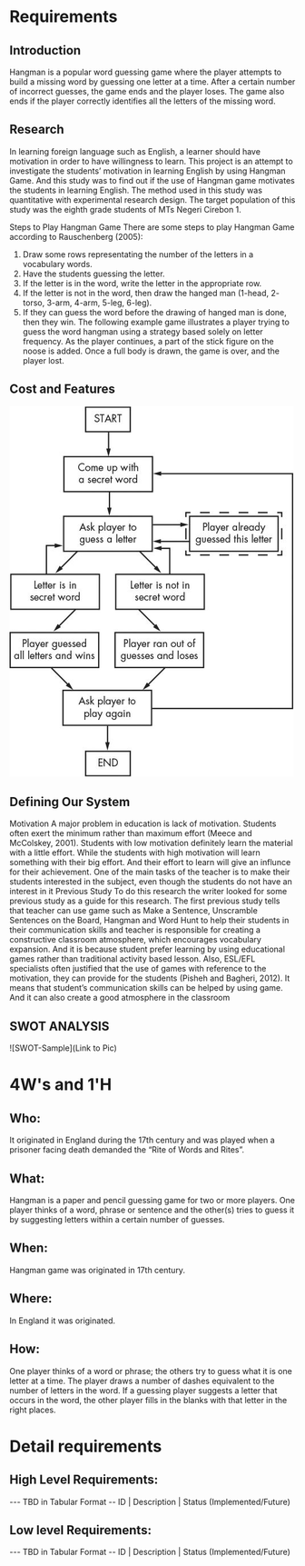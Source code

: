 # Requirements
## Introduction
Hangman is a popular word guessing game where the player attempts to build a missing word by guessing one letter at a time. After a certain number of incorrect guesses, the game ends and the player loses. The game also ends if the player correctly identifies all the letters of the missing word. 

## Research
In learning foreign language such as English, a learner should have motivation in order to have willingness to learn. This project is an attempt to investigate the students’ motivation in learning English by using Hangman Game. And this study was to find out if the use of Hangman game motivates the students in learning English. The method used in this study was quantitative with experimental research design. The target population of this study was the eighth grade students of MTs Negeri Cirebon 1.  

Steps to Play Hangman Game
There are some steps to play
Hangman Game according to
Rauschenberg (2005):
1. Draw some rows representating the
number of the letters in a vocabulary
words.
2. Have the students guessing the letter.
3. If the letter is in the word, write the
letter in the appropriate row.
4. If the letter is not in the word, then
draw the hanged man (1-head, 2-
torso, 3-arm, 4-arm, 5-leg, 6-leg).
5. If they can guess the word before the
drawing of hanged man is done, then
they win. 
The following example game illustrates a player trying to guess the word hangman using a strategy based solely on letter frequency. As the player continues, a part of the stick figure on the noose is added. Once a full body is drawn, the game is over, and the player lost.



## Cost and Features
![Architecture](https://github.com/mahimakumar3/mini_project369/blob/main/Design/00094.jpeg)
## Defining Our System
Motivation
A major problem in education is
lack of motivation. Students often exert
the minimum rather than maximum
effort (Meece and McColskey, 2001).
Students with low motivation definitely
learn the material with a little effort.
While the students with high motivation
will learn something with their big effort.
And their effort to learn will give an
influnce for their achievement.
One of the main tasks of the
teacher is to make their students
interested in the subject, even though the
students do not have an interest in it
Previous Study
To do this research the writer
looked for some previous study as a
guide for this research. The first previous
study tells that teacher can use game
such as Make a Sentence, Unscramble
Sentences on the Board, Hangman and
Word Hunt to help their students in their
communication skills and teacher is
responsible for creating a constructive
classroom atmosphere, which encourages
vocabulary expansion. And it is because
student prefer learning by using
educational games rather than traditional
activity based lesson. Also, ESL/EFL
specialists often justified that the use of
games with reference to the motivation,
they can provide for the students (Pisheh
and Bagheri, 2012). It means that
student’s communication skills can be
helped by using game. And it can also
create a good atmosphere in the
classroom
## SWOT ANALYSIS
![SWOT-Sample](Link to Pic)

# 4W&#39;s and 1&#39;H

## Who:

It originated in England during the 17th century and was played when a prisoner facing death demanded the “Rite of Words and Rites”.

## What:

Hangman is a paper and pencil guessing game for two or more players. One player thinks of a word, phrase or sentence and the other(s) tries to guess it by suggesting letters within a certain number of guesses.

## When:

Hangman game was originated in 17th century.

## Where:

In England it was originated.

## How:

One player thinks of a word or phrase; the others try to guess what it is one letter at a time. The player draws a number of dashes equivalent to the number of letters in the word. If a guessing player suggests a letter that occurs in the word, the other player fills in the blanks with that letter in the right places.

# Detail requirements
## High Level Requirements:
--- TBD in Tabular Format 
-- ID | Description | Status (Implemented/Future)


##  Low level Requirements:
--- TBD in Tabular Format 
-- ID | Description | Status (Implemented/Future)
